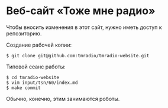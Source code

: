 # Веб-сайт «Тоже мне радио»

Чтобы вносить изменения в этот сайт, нужно иметь доступ к репозиторию.

Создание рабочей копии:

    $ git clone git@github.com:tmradio/tmradio-website.git

Типовой сеанс работы:

    $ cd tmradio-website
    $ vim input/tsn/60/index.md
    $ make commit

Обычно, конечно, этим занимаются роботы.
